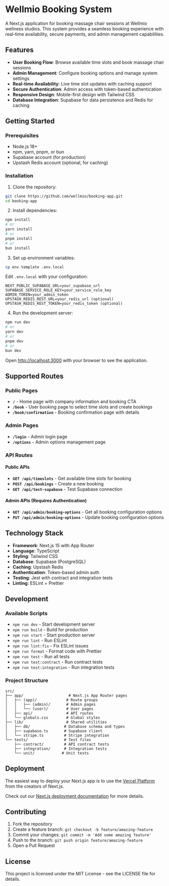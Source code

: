 # Wellmio Booking System

A Next.js application for booking massage chair sessions at Wellmio wellness studios. This system provides a seamless booking experience with real-time availability, secure payments, and admin management capabilities.

## Features

- **User Booking Flow**: Browse available time slots and book massage chair sessions
- **Admin Management**: Configure booking options and manage system settings
- **Real-time Availability**: Live time slot updates with caching support
- **Secure Authentication**: Admin access with token-based authentication
- **Responsive Design**: Mobile-first design with Tailwind CSS
- **Database Integration**: Supabase for data persistence and Redis for caching

## Getting Started

### Prerequisites

- Node.js 18+ 
- npm, yarn, pnpm, or bun
- Supabase account (for production)
- Upstash Redis account (optional, for caching)

### Installation

1. Clone the repository:
```bash
git clone https://github.com/wellmio/booking-app.git
cd booking-app
```

2. Install dependencies:
```bash
npm install
# or
yarn install
# or
pnpm install
# or
bun install
```

3. Set up environment variables:
```bash
cp env.template .env.local
```

Edit `.env.local` with your configuration:
```env
NEXT_PUBLIC_SUPABASE_URL=your_supabase_url
SUPABASE_SERVICE_ROLE_KEY=your_service_role_key
ADMIN_TOKEN=your_admin_token
UPSTASH_REDIS_REST_URL=your_redis_url (optional)
UPSTASH_REDIS_REST_TOKEN=your_redis_token (optional)
```

4. Run the development server:
```bash
npm run dev
# or
yarn dev
# or
pnpm dev
# or
bun dev
```

Open [http://localhost:3000](http://localhost:3000) with your browser to see the application.

## Supported Routes

### Public Pages
- **`/`** - Home page with company information and booking CTA
- **`/book`** - User booking page to select time slots and create bookings
- **`/book/confirmation`** - Booking confirmation page with details

### Admin Pages
- **`/login`** - Admin login page
- **`/options`** - Admin options management page

### API Routes

#### Public APIs
- **`GET /api/timeslots`** - Get available time slots for booking
- **`POST /api/bookings`** - Create a new booking
- **`GET /api/test-supabase`** - Test Supabase connection

#### Admin APIs (Requires Authentication)
- **`GET /api/admin/booking-options`** - Get all booking configuration options
- **`PUT /api/admin/booking-options`** - Update booking configuration options

## Technology Stack

- **Framework**: Next.js 15 with App Router
- **Language**: TypeScript
- **Styling**: Tailwind CSS
- **Database**: Supabase (PostgreSQL)
- **Caching**: Upstash Redis
- **Authentication**: Token-based admin auth
- **Testing**: Jest with contract and integration tests
- **Linting**: ESLint + Prettier

## Development

### Available Scripts

- `npm run dev` - Start development server
- `npm run build` - Build for production
- `npm run start` - Start production server
- `npm run lint` - Run ESLint
- `npm run lint:fix` - Fix ESLint issues
- `npm run format` - Format code with Prettier
- `npm run test` - Run all tests
- `npm run test:contract` - Run contract tests
- `npm run test:integration` - Run integration tests

### Project Structure

```
src/
├── app/                    # Next.js App Router pages
│   ├── (app)/             # Route groups
│   │   ├── (admin)/       # Admin pages
│   │   └── (user)/        # User pages
│   ├── api/               # API routes
│   └── globals.css        # Global styles
├── lib/                   # Shared utilities
│   ├── db/               # Database schema and types
│   ├── supabase.ts       # Supabase client
│   └── stripe.ts         # Stripe integration
└── tests/                # Test files
    ├── contract/         # API contract tests
    ├── integration/      # Integration tests
    └── unit/            # Unit tests
```

## Deployment

The easiest way to deploy your Next.js app is to use the [Vercel Platform](https://vercel.com/new?utm_medium=default-template&filter=next.js&utm_source=create-next-app&utm_campaign=create-next-app-readme) from the creators of Next.js.

Check out our [Next.js deployment documentation](https://nextjs.org/docs/app/building-your-application/deploying) for more details.

## Contributing

1. Fork the repository
2. Create a feature branch: `git checkout -b feature/amazing-feature`
3. Commit your changes: `git commit -m 'Add some amazing feature'`
4. Push to the branch: `git push origin feature/amazing-feature`
5. Open a Pull Request

## License

This project is licensed under the MIT License - see the LICENSE file for details.